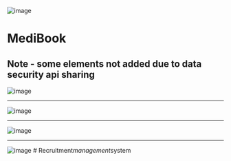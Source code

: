 ![image](https://github.com/user-attachments/assets/bec4ea8a-96fa-47a5-8589-3079b9895697)

 # MediBook 
 ## Note - some elements not added due to data security api sharing 
![image](https://github.com/user-attachments/assets/de55cb2d-2260-472a-8480-14cf05865e40)

 ---


![image](https://github.com/Shadowsweep/Assignment_1_django/assets/122604770/55bc73ef-174a-4a44-885a-938cda758315)

---
![image](https://github.com/Shadowsweep/Assignment_1_django/assets/122604770/32e5ca87-5c91-449c-83ab-f2f400042ada)

---

![image](https://github.com/Shadowsweep/Assignment_1_django/assets/122604770/3a6e0945-e507-45c9-9805-512a82e36739)
#   R e c r u i t m e n t _ m a n a g e m e n t _ s y s t e m  
 